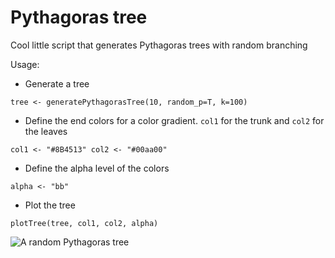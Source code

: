 # Pythagoras tree

Cool little script that generates Pythagoras trees with random branching

Usage:

* Generate a tree 

`tree <- generatePythagorasTree(10, random_p=T, k=100)`

* Define the end colors for a color gradient. `col1` for the trunk and `col2` for the leaves

`col1 <- "#8B4513"
 col2 <- "#00aa00"`

* Define the alpha level of the colors

`alpha <- "bb"`

* Plot the tree

`plotTree(tree, col1, col2, alpha)`

![A random Pythagoras tree](https://martooc.github.io/PythagorasTree/img/example-tree.png)
